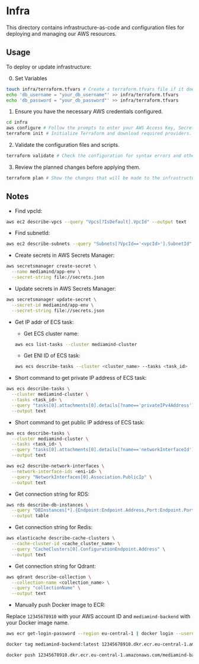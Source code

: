 # Infra

This directory contains infrastructure-as-code and configuration files for deploying and managing our AWS resources.

## Usage

To deploy or update infrastructure:

0. Set Variables

```sh
touch infra/terraform.tfvars # Create a terraform.tfvars file if it doesn't exist.
echo 'db_username = "your_db_username"' >> infra/terraform.tfvars
echo 'db_password = "your_db_password"' >> infra/terraform.tfvars
```

1. Ensure you have the necessary AWS credentials configured.

```sh
cd infra
aws configure # Follow the prompts to enter your AWS Access Key, Secret Key, region, and output format.
terraform init # Initialize Terraform and download required providers.
```

2. Validate the configuration files and scripts.

```sh
terraform validate # Check the configuration for syntax errors and other issues.
```

3. Review the planned changes before applying them.

```sh
terraform plan # Show the changes that will be made to the infrastructure.
```

## Notes

- Find vpcId:

```sh
aws ec2 describe-vpcs --query "Vpcs[?IsDefault].VpcId" --output text
```

- Find subnetId:

```sh
aws ec2 describe-subnets --query "Subnets[?VpcId=='<vpcId>'].SubnetId" --output text
```

- Create secrets in AWS Secrets Manager:

```sh
aws secretsmanager create-secret \
  --name mediamind/app-env \
  --secret-string file://secrets.json
```

- Update secrets in AWS Secrets Manager:

```sh
aws secretsmanager update-secret \
  --secret-id mediamind/app-env \
  --secret-string file://secrets.json
```

- Get IP addr of ECS task:
  - Get ECS cluster name:

  ```sh
  aws ecs list-tasks --cluster mediamind-cluster
  ```

  - Get ENI ID of ECS task:

  ```sh
  aws ecs describe-tasks --cluster <cluster_name> --tasks <task_id>
  ```

- Short command to get private IP address of ECS task:

```sh
aws ecs describe-tasks \
  --cluster mediamind-cluster \
  --tasks <task_id> \
  --query "tasks[0].attachments[0].details[?name=='privateIPv4Address'].value" \
  --output text
```

- Short command to get public IP address of ECS task:

```sh
aws ecs describe-tasks \
  --cluster mediamind-cluster \
  --tasks <task_id> \
  --query "tasks[0].attachments[0].details[?name=='networkInterfaceId'].value" \
  --output text
```

```sh
aws ec2 describe-network-interfaces \
  --network-interface-ids <eni-id> \
  --query "NetworkInterfaces[0].Association.PublicIp" \
  --output text
```

- Get connection string for RDS:

```sh
aws rds describe-db-instances \
  --query "DBInstances[*].{Endpoint:Endpoint.Address,Port:Endpoint.Port,DBInstanceIdentifier:DBInstanceIdentifier}" \
  --output table
```

- Get connection string for Redis:

```sh
aws elasticache describe-cache-clusters \
  --cache-cluster-id <cache_cluster_name> \
  --query "CacheClusters[0].ConfigurationEndpoint.Address" \
  --output text
```

- Get connection string for Qdrant:

```sh
aws qdrant describe-collection \
  --collection-name <collection_name> \
  --query "collectionName" \
  --output text
```

- Manually push Docker image to ECR:

Replace `12345678910` with your AWS account ID and `mediamind-backend` with your Docker image name.

```sh
aws ecr get-login-password --region eu-central-1 | docker login --username AWS --password-stdin 12345678910.dkr.ecr.eu-central-1.amazonaws.com

docker tag mediamind-backend:latest 12345678910.dkr.ecr.eu-central-1.amazonaws.com/mediamind-backend:latest

docker push 12345678910.dkr.ecr.eu-central-1.amazonaws.com/mediamind-backend:latest
```
